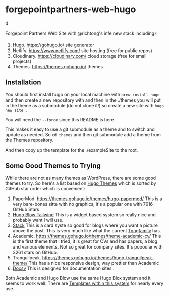 # forgepointpartners-web-hugo
d 

Forgepoint Partners Web Site with @richtong's infe new stack including🀄

1. Hugo. https://gohugo.io/ site generator
2. Netlify. https://www.netlify.com/ site hosting (free for public repos)
3. Cloudinary. https://cloudinary.com/ cloud storage (free for small projects)
4. Themes. https://themes.gohugo.io/ themes

## Installation

You should first install hugo on your local machine with `brew install hugo`
and then create a new repository with  and then in the ./themes you will put in
the theme as a submodule (do not clone it!) so create a new site with `hugo new site .`

You will need the `--force` since this README is here

This makes it easy to use a git submodule as a theme and to switch and update
as needed. So `cd themes` and then git submodule add a theme from the Themes
repository.

And then copy up the template for the ./exampleSite to the root.

## Some Good Themes to Trying

While there are not as many themes as WordPress, there are some good themes to
try. So here's a list based on [Hugo Themes](https://themes.gohugo.io/) which
is sorted by GitHub star order which is convenient:

1. PaperMod. https://themes.gohugo.io/themes/hugo-papermod/ This is a very
   bare-bones sitte with no graphics, it's a popular one with 7616 GitHub Stars
1. [Hugo Blow Tailwind](https://themes.gohugo.io/hugo-blow-tailwind/) This is a
   widget based system so really nice and probably waht I will use.
1. [Stack](https://themes.gohugo.io/themes/hugo-theme-stack/) This is a card
   syste so good for blogs where you want a picture above the post. This is
   very much like what the current [Tongfamily](https://tongfamily.com/) has.
1. Academic. https://themes.gohugo.io/themes/theme-academic-cv/ This is the first theme that I
   tried, it is great for CVs and has papers, a blog and various elements. Not
   so great for company sites. It's popoular with 3261 stars on GitHub.
1. Tranquilpeak. https://themes.gohugo.io/themes/hugo-tranquilpeak-theme/  This
   has a nice responsive design, way prettier than Academic
1. [Docsy](https://themes.gohugo.io/themes/docsy/) This is designed for
   documentation sites .


Both Academic and Hugo Blow use the same Hugo Blox system and it seems to work
well. There are [Templates within this system](https://hugoblox.com/templates/)
for nearly every use.

